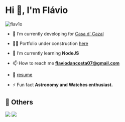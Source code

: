 <h1>Hi 👋, I'm Flávio</h1>

<p align="left"> <img src="https://komarev.com/ghpvc/?username=flav1o&label=Profile%20views&color=0e75b6&style=flat" alt="flav1o" /> </p>


- 🔭 I’m currently developing for [Casa d' Cazal](https://www.instagram.com/casadcazal/)

- 👨‍💻 Portfolio under construction [here](http://flav1o.com/)

- 🌱 I’m currently learning **NodeJS**

- 📫 How to reach me **flaviodancosta07@gmail.com**

- 📄 [resume](http://flav1o.me/resume.pdf)

- ⚡ Fun fact **Astronomy and Watches enthusiast.**

## 💬 Others
<a href="https://gitlab.com/flav1o"><img src="https://img.shields.io/badge/-Fl%C3%A1vio_Costa_[@flav1o]-c14438?color=F4F4F5&style=flat&logo=gitlab&logoColor=black&link=https://gitlab.com/flav1o" /></a>
<a href="https://www.linkedin.com/in/flav1o/"><img src="https://img.shields.io/badge/-Fl%C3%A1vio_Costa_[@flav1o]-c14438?color=F4F4F5&style=flat&logo=linkedin&logoColor=black&link=https://www.linkedin.com/in/flav1o/" /></a>
